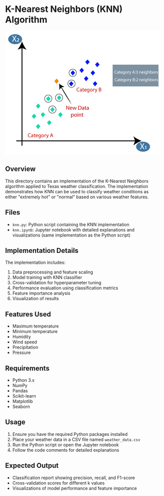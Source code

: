 # K-Nearest Neighbors (KNN) Algorithm

![KNN Algorithm Illustration](/imgs/k_nearest.png)

## Overview
This directory contains an implementation of the K-Nearest Neighbors algorithm applied to Texas weather classification. The implementation demonstrates how KNN can be used to classify weather conditions as either "extremely hot" or "normal" based on various weather features.

## Files
- `knn.py`: Python script containing the KNN implementation
- `knn.ipynb`: Jupyter notebook with detailed explanations and visualizations (same implementation as the Python script)

## Implementation Details
The implementation includes:
1. Data preprocessing and feature scaling
2. Model training with KNN classifier
3. Cross-validation for hyperparameter tuning
4. Performance evaluation using classification metrics
5. Feature importance analysis
6. Visualization of results

## Features Used
- Maximum temperature
- Minimum temperature
- Humidity
- Wind speed
- Precipitation
- Pressure

## Requirements
- Python 3.x
- NumPy
- Pandas
- Scikit-learn
- Matplotlib
- Seaborn

## Usage
1. Ensure you have the required Python packages installed
2. Place your weather data in a CSV file named `weather_data.csv`
3. Run the Python script or open the Jupyter notebook
4. Follow the code comments for detailed explanations

## Expected Output
- Classification report showing precision, recall, and F1-score
- Cross-validation scores for different k values
- Visualizations of model performance and feature importance 